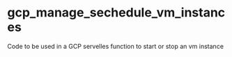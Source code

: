 # gcp_manage_sechedule_vm_instances
Code to be used in a GCP servelles function to start or stop an vm instance 
